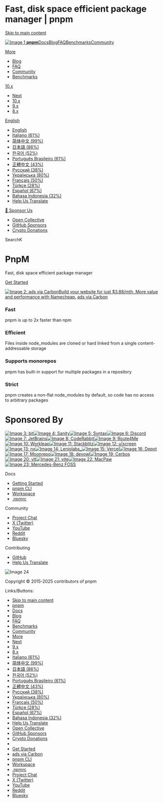 Fast, disk space efficient package manager | pnpm
===============   

[Skip to main content](https://pnpm.io/#__docusaurus_skipToContent_fallback)

[![Image 1](https://pnpm.io/img/pnpm-no-name-with-frame.svg) **pnpm**](https://pnpm.io/)[Docs](https://pnpm.io/motivation)[Blog](https://pnpm.io/blog)[FAQ](https://pnpm.io/faq)[Benchmarks](https://pnpm.io/benchmarks)[Community](https://pnpm.io/community/articles)

[More](https://pnpm.io/#)

*   [Blog](https://pnpm.io/blog)
*   [FAQ](https://pnpm.io/faq)
*   [Community](https://pnpm.io/community/articles)
*   [Benchmarks](https://pnpm.io/benchmarks)

[10.x](https://pnpm.io/motivation)

*   [Next](https://pnpm.io/next/motivation)
*   [10.x](https://pnpm.io/motivation)
*   [9.x](https://pnpm.io/9.x/motivation)
*   [8.x](https://pnpm.io/8.x/motivation)

[English](https://pnpm.io/#)

*   [English](https://pnpm.io/)
*   [Italiano (61%)](https://pnpm.io/it/)
*   [简体中文 (99%)](https://pnpm.io/zh/)
*   [日本語 (86%)](https://pnpm.io/ja/)
*   [한국어 (52%)](https://pnpm.io/ko/)
*   [Português Brasileiro (61%)](https://pnpm.io/pt/)
*   [正體中文 (43%)](https://pnpm.io/zh-TW/)
*   [Русский (38%)](https://pnpm.io/ru/)
*   [Українська (80%)](https://pnpm.io/uk/)
*   [Français (50%)](https://pnpm.io/fr/)
*   [Türkçe (28%)](https://pnpm.io/tr/)
*   [Español (67%)](https://pnpm.io/es/)
*   [Bahasa Indonesia (32%)](https://pnpm.io/id/)
*   [Help Us Translate](https://translate.pnpm.io/)

[🧡 Sponsor Us](https://pnpm.io/#)

*   [Open Collective](https://opencollective.com/pnpm)
*   [GitHub Sponsors](https://github.com/sponsors/pnpm)
*   [Crypto Donations](https://pnpm.io/crypto-donations)

[](https://github.com/pnpm/pnpm)

SearchK

PnpM
====

Fast, disk space efficient package manager

[Get Started](https://pnpm.io/installation)

 [![Image 2: ads via Carbon](https://srv.carbonads.net/static/30242/4b723271609d12c16fec10ddea2ce78e9bba0517)](https://srv.carbonads.net/ads/click/x/GTND427WC6BIT5QWCVSLYKQUCEYDL2JYCTYITZ3JCABD4KQJCTYI453KCVBD527ECVADCKQJCTYDVK7MCEYIL23KC6SIVKQMCTYDTK3EHJNCLSIZ)[Build your website for just $3.88/mth. More value and performance with Namecheap.](https://srv.carbonads.net/ads/click/x/GTND427WC6BIT5QWCVSLYKQUCEYDL2JYCTYITZ3JCABD4KQJCTYI453KCVBD527ECVADCKQJCTYDVK7MCEYIL23KC6SIVKQMCTYDTK3EHJNCLSIZ) [ads via Carbon](http://carbonads.net/?utm_source=pnpmio&utm_medium=ad_via_link&utm_campaign=in_unit&utm_term=carbon)

### Fast

pnpm is up to 2x faster than npm

### Efficient

Files inside node\_modules are cloned or hard linked from a single content-addressable storage

### Supports monorepos

pnpm has built-in support for multiple packages in a repository

### Strict

pnpm creates a non-flat node\_modules by default, so code has no access to arbitrary packages

Sponsored By
============

[![Image 3: bit](https://pnpm.io/img/users/bit.svg)](https://bit.dev/?utm_source=pnpm&utm_medium=home_page)[![Image 4: Sanity](https://pnpm.io/img/users/sanity.svg)](https://sanity.io/?utm_source=pnpm&utm_medium=home_page)[![Image 5: Syntax](https://pnpm.io/img/users/syntaxfm.svg)](https://syntax.fm/?utm_source=pnpm&utm_medium=home_page)[![Image 6: Discord](https://pnpm.io/img/users/discord.svg)](https://discord.com/?utm_source=pnpm&utm_medium=home_page)[![Image 7: JetBrains](https://pnpm.io/img/users/jetbrains.svg)](https://www.jetbrains.com/?utm_source=pnpm&utm_medium=home_page)[![Image 8: CodeRabbit](https://pnpm.io/img/users/coderabbit.svg)](https://coderabbit.ai/?utm_source=pnpm&utm_medium=home_page)[![Image 9: Route4Me](https://pnpm.io/img/users/route4me.svg)](https://route4me.com/?utm_source=pnpm&utm_medium=home_page)[![Image 10: Workleap](https://pnpm.io/img/users/workleap.svg)](https://workleap.com/?utm_source=pnpm&utm_medium=home_page)[![Image 11: Stackblitz](https://pnpm.io/img/users/stackblitz.svg)](https://stackblitz.com/?utm_source=pnpm&utm_medium=home_page)[![Image 12: u|screen](https://pnpm.io/img/users/uscreen.svg)](https://uscreen.de/?utm_source=pnpm&utm_medium=home_page)[![Image 13: nx](https://pnpm.io/img/users/nx.svg)](https://nx.dev/?utm_source=pnpm&utm_medium=home_page)[![Image 14: Leniolabs_](https://pnpm.io/img/users/leniolabs.jpg)](https://www.leniolabs.com/?utm_source=pnpm&utm_medium=home_page)[![Image 15: Vercel](https://pnpm.io/img/users/vercel.svg)](https://vercel.com/?utm_source=pnpm&utm_medium=home_page)[![Image 16: Depot](https://pnpm.io/img/users/depot_dynamic.svg)](https://depot.dev/?utm_source=pnpm&utm_medium=home_page)[![Image 17: Moonrepo](https://pnpm.io/img/users/moonrepo.svg)](https://moonrepo.dev/?utm_source=pnpm&utm_medium=home_page)[![Image 18: devowl](https://pnpm.io/img/users/devowlio.svg)](https://devowl.io/?utm_source=pnpm&utm_medium=home_page)[![Image 19: Cerbos](https://pnpm.io/img/users/cerbos.svg)](https://cerbos.dev/?utm_source=pnpm&utm_medium=home_page)[![Image 20: vlt](https://pnpm.io/img/users/vlt.svg)](https://vlt.sh/?utm_source=pnpm&utm_medium=home_page)[![Image 21: vite](https://pnpm.io/img/users/vitejs.svg)](https://vite.dev/?utm_source=pnpm&utm_medium=home_page)[![Image 22: MacPaw](https://pnpm.io/img/users/macpaw.svg)](https://macpaw.com/?utm_source=pnpm&utm_medium=home_page)[![Image 23: Mercedes-Benz FOSS](https://pnpm.io/img/users/mercedes.svg)](https://opensource.mercedes-benz.com/?utm_source=pnpm&utm_medium=home_page)

Docs

*   [Getting Started](https://pnpm.io/installation)
*   [pnpm CLI](https://pnpm.io/pnpm-cli)
*   [Workspace](https://pnpm.io/workspaces)
*   [.npmrc](https://pnpm.io/npmrc)

Community

*   [Project Chat](https://r.pnpm.io/chat)
*   [X (Twitter)](https://x.com/pnpmjs)
*   [YouTube](https://www.youtube.com/@pnpmjs)
*   [Reddit](https://reddit.com/r/pnpm/)
*   [Bluesky](https://bsky.app/profile/pnpm.io)

Contributing

*   [GitHub](https://github.com/pnpm/pnpm)
*   [Help Us Translate](https://translate.pnpm.io/)

![Image 24](https://pnpm.io/img/pnpm-light.svg)

Copyright © 2015-2025 contributors of pnpm

Links/Buttons:
- [Skip to main content](https://pnpm.io/#__docusaurus_skipToContent_fallback)
- [pnpm](https://pnpm.io/)
- [Docs](https://pnpm.io/motivation)
- [Blog](https://pnpm.io/blog)
- [FAQ](https://pnpm.io/faq)
- [Benchmarks](https://pnpm.io/benchmarks)
- [Community](https://pnpm.io/community/articles)
- [More](https://pnpm.io/#)
- [Next](https://pnpm.io/next/motivation)
- [9.x](https://pnpm.io/9.x/motivation)
- [8.x](https://pnpm.io/8.x/motivation)
- [Italiano (61%)](https://pnpm.io/it/)
- [简体中文 (99%)](https://pnpm.io/zh/)
- [日本語 (86%)](https://pnpm.io/ja/)
- [한국어 (52%)](https://pnpm.io/ko/)
- [Português Brasileiro (61%)](https://pnpm.io/pt/)
- [正體中文 (43%)](https://pnpm.io/zh-TW/)
- [Русский (38%)](https://pnpm.io/ru/)
- [Українська (80%)](https://pnpm.io/uk/)
- [Français (50%)](https://pnpm.io/fr/)
- [Türkçe (28%)](https://pnpm.io/tr/)
- [Español (67%)](https://pnpm.io/es/)
- [Bahasa Indonesia (32%)](https://pnpm.io/id/)
- [Help Us Translate](https://translate.pnpm.io/)
- [Open Collective](https://opencollective.com/pnpm)
- [GitHub Sponsors](https://github.com/sponsors/pnpm)
- [Crypto Donations](https://pnpm.io/crypto-donations)
- [](https://opensource.mercedes-benz.com/?utm_source=pnpm&utm_medium=home_page)
- [Get Started](https://pnpm.io/installation)
- [ads via Carbon](http://carbonads.net/?utm_source=pnpmio&utm_medium=ad_via_link&utm_campaign=in_unit&utm_term=carbon)
- [pnpm CLI](https://pnpm.io/pnpm-cli)
- [Workspace](https://pnpm.io/workspaces)
- [.npmrc](https://pnpm.io/npmrc)
- [Project Chat](https://r.pnpm.io/chat)
- [X (Twitter)](https://x.com/pnpmjs)
- [YouTube](https://www.youtube.com/@pnpmjs)
- [Reddit](https://reddit.com/r/pnpm/)
- [Bluesky](https://bsky.app/profile/pnpm.io)
